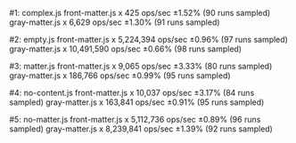 #1: complex.js
  front-matter.js x 425 ops/sec ±1.52% (90 runs sampled)
  gray-matter.js x 6,629 ops/sec ±1.30% (91 runs sampled)

#2: empty.js
  front-matter.js x 5,224,394 ops/sec ±0.96% (97 runs sampled)
  gray-matter.js x 10,491,590 ops/sec ±0.66% (98 runs sampled)

#3: matter.js
  front-matter.js x 9,065 ops/sec ±3.33% (80 runs sampled)
  gray-matter.js x 186,766 ops/sec ±0.99% (95 runs sampled)

#4: no-content.js
  front-matter.js x 10,037 ops/sec ±3.17% (84 runs sampled)
  gray-matter.js x 163,841 ops/sec ±0.91% (95 runs sampled)

#5: no-matter.js
  front-matter.js x 5,112,736 ops/sec ±0.89% (96 runs sampled)
  gray-matter.js x 8,239,841 ops/sec ±1.39% (92 runs sampled)
